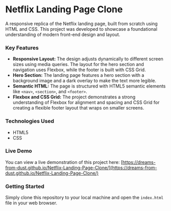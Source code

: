# Netflix Landing Page Clone

A responsive replica of the Netflix landing page, built from scratch using HTML and CSS. This project was developed to showcase a foundational understanding of modern front-end design and layout.

### Key Features

* **Responsive Layout:** The design adjusts dynamically to different screen sizes using media queries. The layout for the hero section and navigation uses Flexbox, while the footer is built with CSS Grid.
* **Hero Section:** The landing page features a hero section with a background image and a dark overlay to make the text more legible.
* **Semantic HTML:** The page is structured with HTML5 semantic elements like `<nav>`, `<section>`, and `<footer>`.
* **Flexbox and CSS Grid:** The project demonstrates a strong understanding of Flexbox for alignment and spacing and CSS Grid for creating a flexible footer layout that wraps on smaller screens.

### Technologies Used

-   HTML5
-   CSS
 
### Live Demo

You can view a live demonstration of this project here: [https://dreams-from-dust.github.io/Netflix-Landing-Page-Clone/](https://dreams-from-dust.github.io/Netflix-Landing-Page-Clone/)

### Getting Started

Simply clone this repository to your local machine and open the `index.html` file in your web browser.
